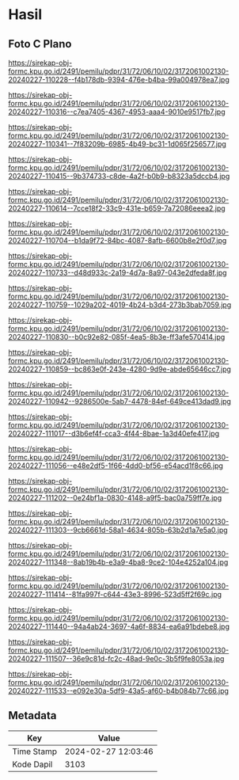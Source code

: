 # Hasil

## Foto C Plano

https://sirekap-obj-formc.kpu.go.id/2491/pemilu/pdpr/31/72/06/10/02/3172061002130-20240227-110228--f4b178db-9394-476e-b4ba-99a004978ea7.jpg

https://sirekap-obj-formc.kpu.go.id/2491/pemilu/pdpr/31/72/06/10/02/3172061002130-20240227-110316--c7ea7405-4367-4953-aaa4-9010e9517fb7.jpg

https://sirekap-obj-formc.kpu.go.id/2491/pemilu/pdpr/31/72/06/10/02/3172061002130-20240227-110341--7f83209b-6985-4b49-bc31-1d065f256577.jpg

https://sirekap-obj-formc.kpu.go.id/2491/pemilu/pdpr/31/72/06/10/02/3172061002130-20240227-110415--9b374733-c8de-4a2f-b0b9-b8323a5dccb4.jpg

https://sirekap-obj-formc.kpu.go.id/2491/pemilu/pdpr/31/72/06/10/02/3172061002130-20240227-110614--7cce18f2-33c9-431e-b659-7a72086eeea2.jpg

https://sirekap-obj-formc.kpu.go.id/2491/pemilu/pdpr/31/72/06/10/02/3172061002130-20240227-110704--b1da9f72-84bc-4087-8afb-6600b8e2f0d7.jpg

https://sirekap-obj-formc.kpu.go.id/2491/pemilu/pdpr/31/72/06/10/02/3172061002130-20240227-110733--d48d933c-2a19-4d7a-8a97-043e2dfeda8f.jpg

https://sirekap-obj-formc.kpu.go.id/2491/pemilu/pdpr/31/72/06/10/02/3172061002130-20240227-110759--1029a202-4019-4b24-b3d4-273b3bab7059.jpg

https://sirekap-obj-formc.kpu.go.id/2491/pemilu/pdpr/31/72/06/10/02/3172061002130-20240227-110830--b0c92e82-085f-4ea5-8b3e-ff3afe570414.jpg

https://sirekap-obj-formc.kpu.go.id/2491/pemilu/pdpr/31/72/06/10/02/3172061002130-20240227-110859--bc863e0f-243e-4280-9d9e-abde65646cc7.jpg

https://sirekap-obj-formc.kpu.go.id/2491/pemilu/pdpr/31/72/06/10/02/3172061002130-20240227-110942--9286500e-5ab7-4478-84ef-649ce413dad9.jpg

https://sirekap-obj-formc.kpu.go.id/2491/pemilu/pdpr/31/72/06/10/02/3172061002130-20240227-111017--d3b6ef4f-cca3-4f44-8bae-1a3d40efe417.jpg

https://sirekap-obj-formc.kpu.go.id/2491/pemilu/pdpr/31/72/06/10/02/3172061002130-20240227-111056--e48e2df5-1f66-4dd0-bf56-e54acd1f8c66.jpg

https://sirekap-obj-formc.kpu.go.id/2491/pemilu/pdpr/31/72/06/10/02/3172061002130-20240227-111202--0e24bf1a-0830-4148-a9f5-bac0a759ff7e.jpg

https://sirekap-obj-formc.kpu.go.id/2491/pemilu/pdpr/31/72/06/10/02/3172061002130-20240227-111303--9cb6661d-58a1-4634-805b-63b2d1a7e5a0.jpg

https://sirekap-obj-formc.kpu.go.id/2491/pemilu/pdpr/31/72/06/10/02/3172061002130-20240227-111348--8ab19b4b-e3a9-4ba8-9ce2-104e4252a104.jpg

https://sirekap-obj-formc.kpu.go.id/2491/pemilu/pdpr/31/72/06/10/02/3172061002130-20240227-111414--81fa997f-c644-43e3-8996-523d5ff2f69c.jpg

https://sirekap-obj-formc.kpu.go.id/2491/pemilu/pdpr/31/72/06/10/02/3172061002130-20240227-111440--94a4ab24-3697-4a6f-8834-ea6a91bdebe8.jpg

https://sirekap-obj-formc.kpu.go.id/2491/pemilu/pdpr/31/72/06/10/02/3172061002130-20240227-111507--36e9c81d-fc2c-48ad-9e0c-3b5f9fe8053a.jpg

https://sirekap-obj-formc.kpu.go.id/2491/pemilu/pdpr/31/72/06/10/02/3172061002130-20240227-111533--e092e30a-5df9-43a5-af60-b4b084b77c66.jpg


## Metadata

| Key        | Value               |
| ---------- | ------------------- |
| Time Stamp | 2024-02-27 12:03:46 |
| Kode Dapil | 3103                |



